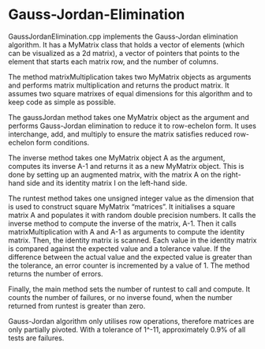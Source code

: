 # Gauss-Jordan-Elimination

GaussJordanElimination.cpp implements the Gauss-Jordan elimination algorithm. It has a MyMatrix class that holds a vector of elements (which can be visualized as a 2d matrix), a vector of pointers that points to the element that starts each matrix row, and the number of columns.

The method matrixMultiplication takes two MyMatrix objects as arguments and performs matrix multiplication and returns the product matrix. It assumes two square matrixes of equal dimensions for this algorithm and to keep code as simple as possible. 

The gaussJordan method takes one MyMatrix object as the argument and performs Gauss-Jordan elimination to reduce it to row-echelon form.  It uses interchange, add, and multiply to ensure the matrix satisfies reduced row-echelon form conditions.

The inverse method takes one MyMatrix object A as the argument, computes its inverse A-1 and returns it as a new MyMatrix object. This is done by setting up an augmented matrix, with the matrix A on the right-hand side and its identity matrix I on the left-hand side.

The runtest method takes one unsigned integer value as the dimension that is used to construct square MyMatrix “matrices”. It initialises a square matrix A and populates it with random double precision numbers. It calls the inverse method to compute the inverse of the matrix, A-1. Then it calls matrixMultiplication with A and A-1 as arguments to compute the identity matrix. Then, the identity matrix is scanned. Each value in the identity matrix is compared against the expected value and a tolerance value. If the difference between the actual value and the expected value is greater than the tolerance, an error counter is incremented by a value of 1. The method returns the number of errors.

Finally, the main method sets the number of runtest to call and compute. It counts the number of failures, or no inverse found, when the number returned from runtest is greater than zero.

Gauss-Jordan algorithm only utilises row operations, therefore matrices are only partially pivoted. With a tolerance of 1^-11, approximately 0.9% of all tests are failures.
